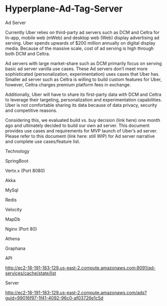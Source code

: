 # Hyperplane-Ad-Tag-Server
Ad Server

Currently Uber relies on third-party ad servers such as DCM and Celtra for In-app, mobile web (mWeb) and desktop web (Web) display advertising ad serving. Uber spends upwards of $200 million annually on digital display media. Because of the massive scale, cost of ad serving is high through both DCM and Celtra.   
 
Ad servers with large market-share such as DCM primarily focus on serving basic ad server vanilla use cases. These Ad servers don’t meet more sophisticated (personalization, experimentation) uses cases that Uber has. Smaller ad server such as Celtra is willing to build custom features for Uber, however, Celtra charges premium platform fees in exchange.
 
Additionally, Uber will have to share its first-party data with DCM and Celtra to leverage their targeting, personalization and experimentation capabilities. Uber is not comfortable sharing its data because of data privacy, security and competitive reasons.
 
Considering this, we evaluated build vs. buy decision (link here) one month ago and ultimately decided to build our own ad server. This document provides use cases and requirements for MVP launch of Uber’s ad server. Please refer to this document (link here: still WIP) for Ad server narrative and complete use cases/feature list.

Technology 

SpringBoot

Vertx.x (Port 8080)

Akka

MySql

Redis

Velocity

MapDb

Nginx (Port 80)

Athena

Graphana

API 


http://ec2-18-191-183-129.us-east-2.compute.amazonaws.com:8091/ad-services/cache/state/list

Server

http://ec2-18-191-183-129.us-east-2.compute.amazonaws.com/ads?guid=99016f97-1f41-4092-96c0-af03726e1c5d
